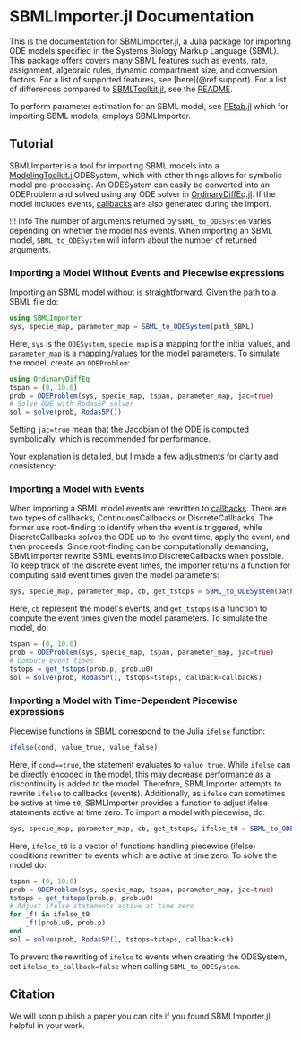 # SBMLImporter.jl Documentation

This is the documentation for SBMLImporter.jl, a Julia package for importing ODE models specified in the Systems Biology Markup Language (SBML). This package offers covers many SBML features such as events, rate, assignment, algebraic rules, dynamic compartment size, and conversion factors. For a list of supported features, see [here](@ref support). For a list of differences compared to [SBMLToolkit.jl](https://github.com/SciML/SBMLToolkit.jl), see the [README](https://github.com/sebapersson/SBMLImporter.jl).

To perform parameter estimation for an SBML model, see [PEtab.jl](https://github.com/sebapersson/PEtab.jl) which for importing SBML models, employs SBMLImporter.

## Tutorial

SBMLImporter is a tool for importing SBML models into a [ModelingToolkit.jl](https://github.com/SciML/ModelingToolkit.jl)ODESystem, which with other things allows for symbolic model pre-processing. An ODESystem can easily be converted into an ODEProblem and solved using any ODE solver in [OrdinaryDiffEq.jl](https://github.com/SciML/OrdinaryDiffEq.jl). If the model includes events, [callbacks](https://docs.sciml.ai/DiffEqDocs/stable/features/callback_functions/) are also generated during the import.

!!! info
    The number of arguments returned by `SBML_to_ODESystem` varies depending on whether the model has events. When importing an SBML model, `SBML_to_ODESystem` will inform about the number of returned arguments.

### Importing a Model Without Events and Piecewise expressions

Importing an SBML model without is straightforward. Given the path to a SBML file do:

```julia
using SBMLImporter
sys, specie_map, parameter_map = SBML_to_ODESystem(path_SBML)
```

Here, `sys` is the `ODESystem`, `specie_map` is a mapping for the initial values, and `parameter_map` is a mapping/values for the model parameters. To simulate the model, create an `ODEProblem`:

```julia
using OrdinaryDiffEq
tspan = (0, 10.0)
prob = ODEProblem(sys, specie_map, tspan, parameter_map, jac=true)
# Solve ODE with Rodas5P solver
sol = solve(prob, Rodas5P())
```

Setting `jac=true` mean that the Jacobian of the ODE is computed symbolically, which is recommended for performance.

Your explanation is detailed, but I made a few adjustments for clarity and consistency:

### Importing a Model with Events

When importing a SBML model events are rewritten to [callbacks](https://docs.sciml.ai/DiffEqDocs/stable/features/callback_functions/). There are two types of callbacks, ContinuousCallbacks or DiscreteCallbacks. The former use root-finding to identify when the event is triggered, while DiscreteCallbacks solves the ODE up to the event time, apply the event, and then proceeds. Since root-finding can be computationally demanding, SBMLImporter rewrite SBML events into DiscreteCallbacks when possible. To keep track of the discrete event times, the importer returns a function for computing said event times given the model parameters:

```julia
sys, specie_map, parameter_map, cb, get_tstops = SBML_to_ODESystem(path_SBML)
```

Here, `cb` represent the model's events, and `get_tstops` is a function to compute the event times given the model parameters. To simulate the model, do:

```julia
tspan = (0, 10.0)
prob = ODEProblem(sys, specie_map, tspan, parameter_map, jac=true)
# Compute event times
tstops = get_tstops(prob.p, prob.u0)
sol = solve(prob, Rodas5P(), tstops=tstops, callback=callbacks)
```

### Importing a Model with Time-Dependent Piecewise expressions

Piecewise functions in SBML correspond to the Julia `ifelse` function:

```julia
ifelse(cond, value_true, value_false)
```

Here, if `cond==true`, the statement evaluates to `value_true`. While `ifelse` can be directly encoded in the model, this may decrease performance as a discontinuity is added to the model. Therefore, SBMLImporter attempts to rewrite `ifelse` to callbacks (events). Additionally, as `ifelse` can sometimes be active at time `t0`, SBMLImporter provides a function to adjust ifelse statements active at time zero. To import a model with piecewise, do:

```julia
sys, specie_map, parameter_map, cb, get_tstops, ifelse_t0 = SBML_to_ODESystem(path_SBML)
```

Here, `ifelse_t0` is a vector of functions handling piecewise (ifelse) conditions rewritten to events which are active at time zero. To solve the model do:

```julia
tspan = (0, 10.0)
prob = ODEProblem(sys, specie_map, tspan, parameter_map, jac=true)
tstops = get_tstops(prob.p, prob.u0)
# Adjust ifelse statements active at time zero
for _f! in ifelse_t0
    _f!(prob.u0, prob.p)
end
sol = solve(prob, Rodas5P(), tstops=tstops, callback=cb)
```

To prevent the rewriting of `ifelse` to events when creating the ODESystem, set `ifelse_to_callback=false` when calling `SBML_to_ODESystem`.

## Citation

We will soon publish a paper you can cite if you found SBMLImporter.jl helpful in your work.
